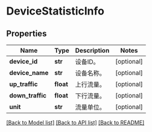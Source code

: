 # DeviceStatisticInfo

## Properties
Name | Type | Description | Notes
------------ | ------------- | ------------- | -------------
**device_id** | **str** | 设备ID。 | [optional] 
**device_name** | **str** | 设备名称。 | [optional] 
**up_traffic** | **float** | 上行流量。 | [optional] 
**down_traffic** | **float** | 下行流量。 | [optional] 
**unit** | **str** | 流量单位。 | [optional] 

[[Back to Model list]](../README.md#documentation-for-models) [[Back to API list]](../README.md#documentation-for-api-endpoints) [[Back to README]](../README.md)


